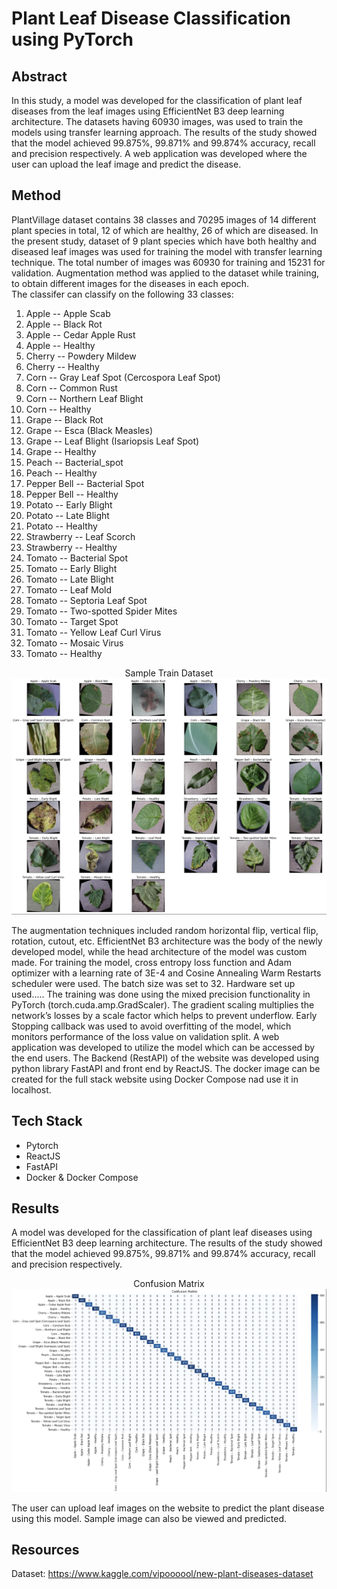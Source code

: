 # Plant Leaf Disease Classification using PyTorch

## Abstract
In this study, a model was developed for the classification of plant leaf diseases from the leaf images using EfficientNet B3 deep learning architecture. The datasets having 60930 images, was used to train the models using transfer learning approach. The results of the study showed that the model achieved 99.875%, 99.871% and 99.874% accuracy, recall and precision respectively. A web application was developed where the user can upload the leaf image and predict the disease.

## Method
PlantVillage dataset contains 38 classes and 70295 images of 14 different plant species in total, 12 of which are healthy, 26 of which are diseased. In the present study, dataset of 9 plant species which have both healthy and diseased leaf images was used for training the model with transfer learning technique. The total number of images was 60930 for training and 15231 for validation. Augmentation method was applied to the dataset while training, to obtain different images for the diseases in each epoch. <br>
The classifer can classify on the following 33 classes:
1. Apple -- Apple Scab
2. Apple -- Black Rot
3. Apple -- Cedar Apple Rust
4. Apple -- Healthy
5. Cherry -- Powdery Mildew
6. Cherry -- Healthy
7. Corn -- Gray Leaf Spot (Cercospora Leaf Spot)
8. Corn -- Common Rust
9. Corn -- Northern Leaf Blight
10. Corn -- Healthy
11. Grape -- Black Rot
12. Grape -- Esca (Black Measles)
13. Grape -- Leaf Blight (Isariopsis Leaf Spot)
14. Grape -- Healthy
15. Peach -- Bacterial_spot
16. Peach -- Healthy
17. Pepper Bell -- Bacterial Spot
18. Pepper Bell -- Healthy
19. Potato -- Early Blight
20. Potato -- Late Blight
21. Potato -- Healthy
22. Strawberry -- Leaf Scorch
23. Strawberry -- Healthy
24. Tomato -- Bacterial Spot
25. Tomato -- Early Blight
26. Tomato -- Late Blight
27. Tomato -- Leaf Mold
28. Tomato -- Septoria Leaf Spot
29. Tomato -- Two-spotted Spider Mites
30. Tomato -- Target Spot
31. Tomato -- Yellow Leaf Curl Virus
32. Tomato -- Mosaic Virus
33. Tomato -- Healthy

<p align="center" style="text-align: center;">
    Sample Train Dataset
  <img src="images/Batch.png">
</p>
The augmentation techniques included random horizontal flip, vertical flip, rotation, cutout, etc. EfficientNet B3 architecture was the body of the newly developed model, while the head architecture of the model was custom made.  
For training the model, cross entropy loss function and Adam optimizer with a learning rate of 3E-4 and Cosine Annealing Warm Restarts scheduler were used. The batch size was set to 32. Hardware set up used…..
The training was done using the mixed precision functionality in PyTorch (torch.cuda.amp.GradScaler). The gradient scaling multiplies the network’s losses by a scale factor which helps to prevent underflow. Early Stopping callback was used to avoid overfitting of the model, which monitors performance of the loss value on validation split.
A web application was developed to utilize the model which can be accessed by the end users. The Backend (RestAPI) of the website was developed using python library FastAPI and front end by ReactJS. The docker image can be created for the full stack website using Docker Compose nad use it in localhost.
<br>


## Tech Stack
* Pytorch
* ReactJS
* FastAPI
* Docker & Docker Compose

## Results
A model was developed for the classification of plant leaf diseases using EfficientNet B3 deep learning architecture. The results of the study showed that the model achieved 99.875%, 99.871% and 99.874% accuracy, recall and precision respectively. 
<p align="center" style="text-align: center;">
    Confusion Matrix
  <img src="images/ConfusionMatrix.png">
</p>
The user can upload leaf images on the website to predict the plant disease using this model. Sample image can also be viewed and predicted.  

## Resources
Dataset: <https://www.kaggle.com/vipoooool/new-plant-diseases-dataset> 
